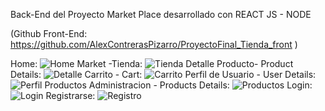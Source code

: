 Back-End del Proyecto Market Place desarrollado con REACT JS - NODE

(Github Front-End: https://github.com/AlexContrerasPizarro/ProyectoFinal_Tienda_front )

Home:
![Home](https://i.ibb.co/JxjFmx6/home.jpg)
Market -Tienda:
![Tienda](https://i.ibb.co/SQ7GW8N/Tienda.jpg)
Detalle Producto- Product Details:
![Detalle](https://i.ibb.co/k0xhFBj/Producto-Detalle.jpg)
Carrito - Cart:
![Carrito](https://i.ibb.co/VjsLrPG/Carrito.jpg)
Perfil de Usuario - User Details:
![Perfil](https://i.ibb.co/frnVNxw/Cuenta-Usuario2.jpg)
Productos Administracion - Products Details:
![Productos](https://i.ibb.co/kKFY933/Panel-Productos.jpg)
Login:
![Login](https://i.ibb.co/G3NZ3RT/login.jpg)
Registrarse:
![Registro](https://i.ibb.co/z4mKKGW/registro.jpg)